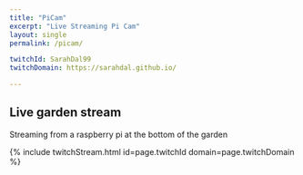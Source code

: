 ```yaml
---
title: "PiCam"
excerpt: "Live Streaming Pi Cam"
layout: single
permalink: /picam/

twitchId: SarahDal99
twitchDomain: https://sarahdal.github.io/

---
```

## Live garden stream

Streaming from a raspberry pi at the bottom of the garden

{% include twitchStream.html id=page.twitchId domain=page.twitchDomain %}
